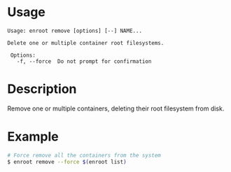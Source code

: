 # Usage
```
Usage: enroot remove [options] [--] NAME...

Delete one or multiple container root filesystems.

 Options:
   -f, --force  Do not prompt for confirmation
```

# Description

Remove one or multiple containers, deleting their root filesystem from disk.

# Example

```sh
# Force remove all the containers from the system
$ enroot remove --force $(enroot list)
```
